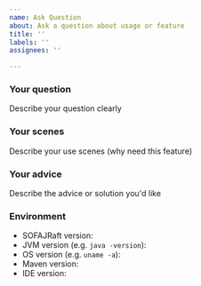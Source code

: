 ```yaml
---
name: Ask Question
about: Ask a question about usage or feature
title: ''
labels: ''
assignees: ''

---
```


### Your question

Describe your question clearly

### Your scenes

Describe your use scenes (why need this feature)

### Your advice

Describe the advice or solution you'd like

### Environment

- SOFAJRaft version:
- JVM version (e.g. `java -version`):
- OS version (e.g. `uname -a`):
- Maven version:
- IDE version:
